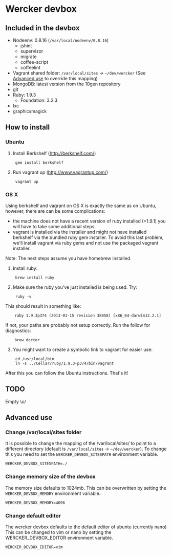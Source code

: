 # Wercker devbox

## Included in the devbox ##

- Nodeenv: 0.8.16 (`/var/local/nodeenv/0.8.16`)
  - jshint
  - supervisor
  - migrate
  - coffee-script
  - coffeelint
- Vagrant shared folder: `/var/local/sites` -> `~/dev/wercker` (See [Advanced use](#change-varlocalsites-folder) to override this mapping)
- MongoDB: latest version from the 10gen repository
- git
- Ruby: 1.9.3
  - Foundation: 3.2.3
- lxc
- graphicsmagick

## How to install ##

### Ubuntu ###

1. Install Berkshelf (http://berkshelf.com/)

        gem install berkshelf
2. Run vagrant up (http://www.vagrantup.com/)

        vagrant up


### OS X ###
Using berkshelf and vagrant on OS X is exactly the same as on Ubuntu, however, there are can be some complications:
* the machine does not have a recent version of ruby installed (>1.9.1) you will have to take some additional steps.
* vagrant is installed via the installer and might not have installed berkshelf via the bundled ruby gem installer. To avoid this last problem, we'll install vagrant via ruby gems and not use the packaged vagrant installer.

Note: The next steps assume you have homebrew installed.


1. Install ruby:

        brew install ruby


2. Make sure the ruby you've just installed is being used. Try:

        ruby -v

  This should result in something like:

        ruby 1.9.3p374 (2013-01-15 revision 38858) [x86_64-darwin12.2.1]

  If not, your paths are probably not setup correctly. Run the follow for diagnostics:

        brew doctor

3. You might want to create a symbolic link to vagrant for easier use:

        cd /usr/local/bin
        ln -s ../Cellar/ruby/1.9.3-p374/bin/vagrant

After this you can follow the Ubuntu instructions. That's it!

## TODO ##

Empty \o/

## Advanced use ##

### Change /var/local/sites folder ###

It is possible to change the mapping of the /var/local/sites/ to point to a different directory (default is `/var/local/sites` -> `~/dev/wercker`). To change this you need to set the `WERCKER_DEVBOX_SITESPATH` environment variable.

    WERCKER_DEVBOX_SITESPATH=./

### Change memory size of the devbox ###

The memory size defaults to 1024mb. This can be overwritten by setting the `WERCKER_DEVBOX_MEMORY` environment variable.

    WERCKER_DEVBOX_MEMORY=4096

### Change default editor ###

The wercker devbox defaults to the default editor of ubuntu (currently nano) This can be changed to vim or nano by setting the WERCKER_DEVBOX_EDITOR environment variable.

    WERCKER_DEVBOX_EDITOR=vim